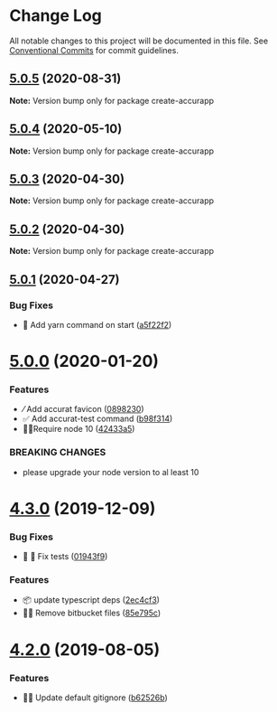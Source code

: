 # Change Log

All notable changes to this project will be documented in this file.
See [Conventional Commits](https://conventionalcommits.org) for commit guidelines.

## [5.0.5](https://github.com/accurat/accurapp/compare/create-accurapp@5.0.4...create-accurapp@5.0.5) (2020-08-31)

**Note:** Version bump only for package create-accurapp





## [5.0.4](https://github.com/accurat/accurapp/compare/create-accurapp@5.0.3...create-accurapp@5.0.4) (2020-05-10)

**Note:** Version bump only for package create-accurapp





## [5.0.3](https://github.com/accurat/accurapp/compare/create-accurapp@5.0.2...create-accurapp@5.0.3) (2020-04-30)

**Note:** Version bump only for package create-accurapp





## [5.0.2](https://github.com/accurat/accurapp/compare/create-accurapp@5.0.1...create-accurapp@5.0.2) (2020-04-30)

**Note:** Version bump only for package create-accurapp





## [5.0.1](https://github.com/accurat/accurapp/compare/create-accurapp@5.0.0...create-accurapp@5.0.1) (2020-04-27)


### Bug Fixes

* 🔧 Add yarn command on start ([a5f22f2](https://github.com/accurat/accurapp/commit/a5f22f2477f0cd23aada0e832181ff55f8df6863))





# [5.0.0](https://github.com/accurat/accurapp/compare/create-accurapp@4.3.0...create-accurapp@5.0.0) (2020-01-20)


### Features

* ⁄ Add accurat favicon ([0898230](https://github.com/accurat/accurapp/commit/0898230b58c19b59eaf124b1cd8110127ba4c504))
* ✅ Add accurat-test command ([b98f314](https://github.com/accurat/accurapp/commit/b98f31418ecab3d169546d8cc0a9cae348b6e3c2))
* 👮‍♂️Require node 10 ([42433a5](https://github.com/accurat/accurapp/commit/42433a573c1bde9b152cbbb3b92f02618db30a25))


### BREAKING CHANGES

* please upgrade your node version to al least 10





# [4.3.0](https://github.com/accurat/accurapp/compare/create-accurapp@4.2.0...create-accurapp@4.3.0) (2019-12-09)


### Bug Fixes

* 🐛 🔨 Fix tests ([01943f9](https://github.com/accurat/accurapp/commit/01943f93cfcfddda86e613d60842ab5e616db84d))


### Features

* 📦 update typescript deps ([2ec4cf3](https://github.com/accurat/accurapp/commit/2ec4cf39cdea2ab4a65eb5645b32022e62be1e0d))
* 🥛🔫 Remove bitbucket files ([85e795c](https://github.com/accurat/accurapp/commit/85e795c2bf7d1644af4aabf0866df33eafe117ef))





# [4.2.0](https://github.com/accurat/accurapp/compare/create-accurapp@4.1.9...create-accurapp@4.2.0) (2019-08-05)


### Features

* 🙅‍♂️  Update default gitignore ([b62526b](https://github.com/accurat/accurapp/commit/b62526b))
